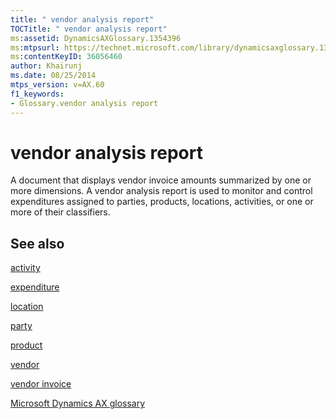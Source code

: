 ```yaml
---
title: " vendor analysis report"
TOCTitle: " vendor analysis report"
ms:assetid: DynamicsAXGlossary.1354396
ms:mtpsurl: https://technet.microsoft.com/library/dynamicsaxglossary.1354396(v=AX.60)
ms:contentKeyID: 36056460
author: Khairunj
ms.date: 08/25/2014
mtps_version: v=AX.60
f1_keywords:
- Glossary.vendor analysis report
---
```


# vendor analysis report

A document that displays vendor invoice amounts summarized by one or more dimensions. A vendor analysis report is used to monitor and control expenditures assigned to parties, products, locations, activities, or one or more of their classifiers.

## See also

[activity](activity.md)

[expenditure](expenditure.md)

[location](location.md)

[party](https://technet.microsoft.com/library/hh208669\(v=ax.60\))

[product](product.md)

[vendor](vendor.md)

[vendor invoice](vendor-invoice.md)

[Microsoft Dynamics AX glossary](glossary/microsoft-dynamics-ax-glossary.md)

  


